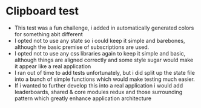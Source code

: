 # Clipboard test


- This test was a fun challenge, i added in automatically generated colors for something abit different
- I opted not to use any state so i could keep it simple and barebones, although the basic premise of subscriptions are used.
- I opted not to use any css libraries again to keep it simple and basic, although things are aligned correctly and some style sugar would make it appear like a real application
- I ran out of time to add tests unfortunately, but i did split up the state file into a bunch of simple functions which would make testing much easier.
- If i wanted to further develop this into a real application i would add leaderboards, shared & core modules redux and those surrounding pattern which greatly enhance application architecture
